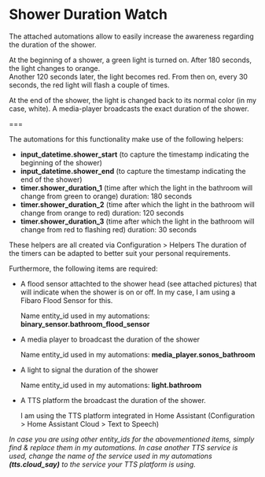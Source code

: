 # Shower Duration Watch

The attached automations allow to easily increase the awareness regarding the duration of the shower.

At the beginning of a shower, a green light is turned on.   After 180 seconds, the light changes to orange.   
Another 120 seconds later, the light becomes red.   From then on, every 30 seconds, the red light will flash a couple of times.

At the end of the shower, the light is changed back to its normal color (in my case, white).
A media-player broadcasts the exact duration of the shower.

===

The automations for this functionality make use of the following helpers:

- **input_datetime.shower_start** (to capture the timestamp indicating the beginning of the shower)
- **input_datetime.shower_end**   (to capture the timestamp indicating the end of the shower)
- **timer.shower_duration_1**     (time after which the light in the bathroom will change from green to orange)
  duration: 180 seconds
- **timer.shower_duration_2**     (time after which the light in the bathroom will change from orange to red)
  duration: 120 seconds
- **timer.shower_duration_3**     (time after which the light in the bathroom will change from red to flashing red)
  duration: 30 seconds

These helpers are all created via Configuration > Helpers
The duration of the timers can be adapted to better suit your personal requirements.

Furthermore, the following items are required:

 - A flood sensor attachted to the shower head (see attached pictures) that will indicate when the shower is on or off.
   In my case, I am using a Fibaro Flood Sensor for this.
   
   Name entity_id used in my automations: **binary_sensor.bathroom_flood_sensor**
 
 - A media player to broadcast the duration of the shower

   Name entity_id used in my automations: **media_player.sonos_bathroom**
   
 - A light to signal the duration of the shower

   Name entity_id used in my automations: **light.bathroom**
 
 - A TTS platform the broadcast the duration of the shower.

   I am using the TTS platform integrated in Home Assistant (Configuration > Home Assistant Cloud > Text to Speech) 
 
 _In case you are using other entity_ids for the abovementioned items, simply find & replace them in my automations.
 In case another TTS service is used, change the name of the service used in my automations **(tts.cloud_say)** to the service your TTS platform is using._
